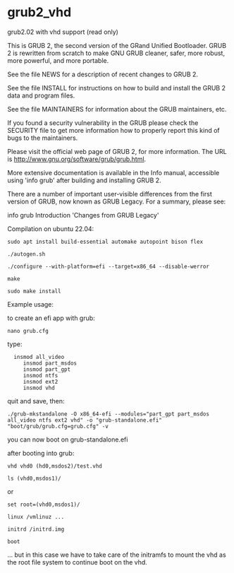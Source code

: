 # grub2_vhd
grub2.02 with vhd support (read only)


This is GRUB 2, the second version of the GRand Unified Bootloader.
GRUB 2 is rewritten from scratch to make GNU GRUB cleaner, safer, more
robust, more powerful, and more portable.

See the file NEWS for a description of recent changes to GRUB 2.

See the file INSTALL for instructions on how to build and install the
GRUB 2 data and program files.

See the file MAINTAINERS for information about the GRUB maintainers, etc.

If you found a security vulnerability in the GRUB please check the SECURITY
file to get more information how to properly report this kind of bugs to
the maintainers.

Please visit the official web page of GRUB 2, for more information.
The URL is <http://www.gnu.org/software/grub/grub.html>.

More extensive documentation is available in the Info manual,
accessible using 'info grub' after building and installing GRUB 2.

There are a number of important user-visible differences from the
first version of GRUB, now known as GRUB Legacy. For a summary, please
see:

  info grub Introduction 'Changes from GRUB Legacy'
  
  Compilation on ubuntu 22.04:
  
  ```sudo apt install build-essential automake autopoint bison flex```
  
  ```./autogen.sh```
  
  ```./configure --with-platform=efi --target=x86_64 --disable-werror```
  
  ```make```
  
  ```sudo make install```
  
  Example usage:
  
  to create an efi app with grub:
  
  ```nano grub.cfg```

  type:

```
  insmod all_video
     insmod part_msdos
     insmod part_gpt
     insmod ntfs
     insmod ext2
     insmod vhd
```

quit and save, then:
    

```
./grub-mkstandalone -O x86_64-efi --modules="part_gpt part_msdos all_video ntfs ext2 vhd" -o "grub-standalone.efi" "boot/grub/grub.cfg=grub.cfg" -v
```    
 
 
  you can now boot on grub-standalone.efi
  
  after booting into grub:
  
  ```vhd vhd0 (hd0,msdos2)/test.vhd```
  
  ```ls (vhd0,msdos1)/ ```
  
or

  ```set root=(vhd0,msdos1)/ ```
  
  ```linux /vmlinuz ... ```
  
  ```initrd /initrd.img ```
  
  ```boot```
  
  ... but in this case we have to take care of the initramfs to mount the vhd as the root file system to continue boot on the vhd.
